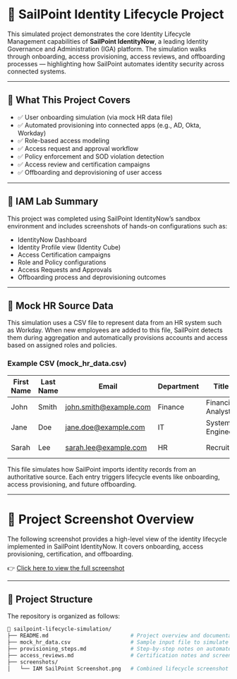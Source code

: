 # 🔐 SailPoint Identity Lifecycle Project

This simulated project demonstrates the core Identity Lifecycle Management capabilities of **SailPoint IdentityNow**, a leading Identity Governance and Administration (IGA) platform. The simulation walks through onboarding, access provisioning, access reviews, and offboarding processes — highlighting how SailPoint automates identity security across connected systems.

---

## 🚀 What This Project Covers

- ✅ User onboarding simulation (via mock HR data file)
- ✅ Automated provisioning into connected apps (e.g., AD, Okta, Workday)
- ✅ Role-based access modeling
- ✅ Access request and approval workflow
- ✅ Policy enforcement and SOD violation detection
- ✅ Access review and certification campaigns
- ✅ Offboarding and deprovisioning of user access

---

## 🧪 IAM Lab Summary

This project was completed using SailPoint IdentityNow’s sandbox environment and includes screenshots of hands-on configurations such as:

- IdentityNow Dashboard
- Identity Profile view (Identity Cube)
- Access Certification campaigns
- Role and Policy configurations
- Access Requests and Approvals
- Offboarding process and deprovisioning outcomes

---

## 🧾 Mock HR Source Data

This simulation uses a CSV file to represent data from an HR system such as Workday. When new employees are added to this file, SailPoint detects them during aggregation and automatically provisions accounts and access based on assigned roles and policies.

### Example CSV (mock_hr_data.csv)

| First Name | Last Name | Email                  | Department | Title              | Start Date  |
|------------|-----------|------------------------|------------|--------------------|-------------|
| John       | Smith     | john.smith@example.com | Finance    | Financial Analyst  | 2025-07-01  |
| Jane       | Doe       | jane.doe@example.com   | IT         | Systems Engineer   | 2025-07-02  |
| Sarah      | Lee       | sarah.lee@example.com  | HR         | Recruiter          | 2025-07-03  |

This file simulates how SailPoint imports identity records from an authoritative source. Each entry triggers lifecycle events like onboarding, access provisioning, and future offboarding.

---

# 📸 Project Screenshot Overview

The following screenshot provides a high-level view of the identity lifecycle implemented in SailPoint IdentityNow. It covers onboarding, access provisioning, certification, and offboarding.

👉 [Click here to view the full screenshot](IAM%20SailPoint%20Screenshot.png)

---

## 📂 Project Structure

The repository is organized as follows:

```bash
📁 sailpoint-lifecycle-simulation/
├── README.md                          # Project overview and documentation
├── mock_hr_data.csv                   # Sample input file to simulate HR source data
├── provisioning_steps.md              # Step-by-step notes on automated provisioning
├── access_reviews.md                  # Certification notes and screenshots
├── screenshots/
│   └── IAM SailPoint Screenshot.png   # Combined lifecycle screenshot from SailPoint
